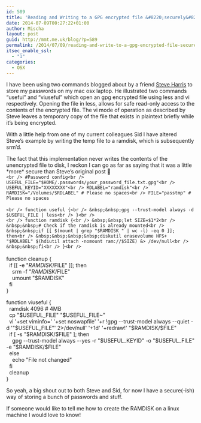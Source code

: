 ```yaml
---
id: 589
title: 'Reading and Writing to a GPG encrypted file &#8220;securely&#8221;'
date: 2014-07-09T00:27:22+01:00
author: Mischa
layout: post
guid: http://mmt.me.uk/blog/?p=589
permalink: /2014/07/09/reading-and-write-to-a-gpg-encrypted-file-securely/
itsec_enable_ssl:
  - "1"
categories:
  - OSX
---
```

I have been using two commands blogged about by a friend [Steve Harris](https://twitter.com/theno23) to store my passwords on my mac osx laptop. He illustrated two commands “useful” and “viuseful” which open an gpg encrypted file using less and vi respectively. Opening the file in less, allows for safe read-only access to the contents of the encrypted file. The vi mode of operation as described by Steve leaves a temporary copy of the file that exists in plaintext briefly while it’s being encrypted.

With a little help from one of my current colleagues Sid I have altered Steve’s example by writing the temp file to a ramdisk, which is subsequently srm’d.

The fact that this implementation never writes the contents of the unencrypted file to disk, I reckon I can go as far as saying that it was a little \*more\* secure than Steve’s original post 🙂  
`<br />
#Password config<br />
USEFUL_FILE="$HOME/.passwords/your_password_file.txt.gpg"<br />
USEFUL_KEYID="XXXXXXXX"<br />
RDLABEL="ramdisk"<br />
RAMDISK="/Volumes/$RDLABEL" # Please no spaces<br />
FILE="passtmp" # Please no spaces`  
</code>  
`<br />
function useful {<br />
&nbsp;&nbsp;gpg --trust-model always -d $USEFUL_FILE | less<br />
}<br />
`  
`<br />
function ramdisk {<br />
&nbsp;&nbsp;let SIZE=$1*2<br />
&nbsp;&nbsp;# Check if the ramdisk is already mounted<br />
&nbsp;&nbsp;if [[ $(mount | grep "$RAMDISK " | wc -l) -eq 0 ]]; then<br />
&nbsp;&nbsp;&nbsp;&nbsp;diskutil erasevolume HFS+ "$RDLABEL" $(hdiutil attach -nomount ram://$SIZE) &> /dev/null<br />
&nbsp;&nbsp;fi<br />
}<br />
`  
<br />
function cleanup {<br />
&nbsp;&nbsp;if [[ -e "$RAMDISK/$FILE" ]]; then<br />
&nbsp;&nbsp;&nbsp;&nbsp;srm -f "$RAMDISK/$FILE"<br />
&nbsp;&nbsp;&nbsp;&nbsp;umount "$RAMDISK"<br />
&nbsp;&nbsp;fi<br />
}</p>
<p>function viuseful {<br />
&nbsp;&nbsp;ramdisk 4096 # 4MB<br />
&nbsp;&nbsp;cp "$USEFUL_FILE" "$USEFUL_FILE~"<br />
&nbsp;&nbsp;vi '+set viminfo=' '+set noswapfile' '+r !gpg --trust-model always --quiet -d '"$USEFUL_FILE"' 2>/dev/null' '+1d' '+redraw!' "$RAMDISK/$FILE"<br />
&nbsp;&nbsp;if [ -s "$RAMDISK/$FILE" ]; then<br />
&nbsp;&nbsp;&nbsp;&nbsp;gpg --trust-model always --yes -r "$USEFUL_KEYID" -o "$USEFUL_FILE" -e "$RAMDISK/$FILE"<br />
&nbsp;&nbsp;else<br />
&nbsp;&nbsp;&nbsp;&nbsp;echo "File not changed"<br />
&nbsp;&nbsp;fi<br />
&nbsp;&nbsp;cleanup<br />
}</p>
<p>So yeah, a big shout out to both Steve and Sid, for now I have a secure(-ish) way of storing a bunch of passwords and stuff.</p>
<p>If someone would like to tell me how to create the RAMDISK on a linux machine I would love to know!</p>